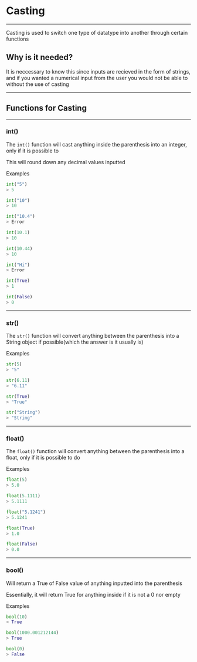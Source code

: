 # Casting

---

Casting is used to switch one type of datatype into another through certain functions

## Why is it needed?

It is neccessary to know this since inputs are recieved in the form of strings, and if you wanted a numerical input from the user you would not be able to without the use of casting

---

## Functions for Casting

---

### int()

The `int()` function will cast anything inside the parenthesis into an integer, only if it is possible to

This will round down any decimal values inputted

Examples

```python
int("5")
> 5

int("10")
> 10

int("10.4")
> Error

int(10.1)
> 10

int(10.44)
> 10

int("Hi")
> Error

int(True)
> 1

int(False)
> 0
```

---

### str()

The `str()` function will convert anything between the parenthesis into a String object if possible(which the answer is it usually is)

Examples

```python
str(5)
> "5"

str(6.11)
> "6.11"

str(True)
> "True"

str("String")
> "String"
```

---

### float()

The `float()` function will convert anything between the parenthesis into a float, only if it is possible to do

Examples

```python
float(5)
> 5.0

float(5.1111)
> 5.1111

float("5.1241")
> 5.1241

float(True)
> 1.0

float(False)
> 0.0
```

---

### bool()

Will return a True of False value of anything inputted into the parenthesis

Essentially, it will return True for anything inside if it is not a 0 nor empty

Examples

```python
bool(10)
> True

bool(1000.001212144)
> True

bool(0)
> False
```